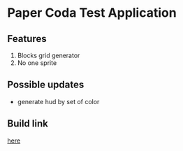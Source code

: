 # Paper Coda Test Application

## Features
1. Blocks grid generator
2. No one sprite

## Possible updates
- generate hud by set of color

## Build link
[here](https://drive.google.com/file/d/1FRfj2FFhzfFupYo4HGG0kxE-VGbTVl6Z/view?usp=sharing)